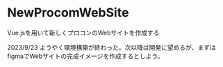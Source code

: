 # NewProcomWebSite
Vue.jsを用いて新しくプロコンのWebサイトを作成する

2023/9/23
ようやく環境構築が終わった。次以降は開発に望めるが、まずはfigmaでWebサイトの完成イメージを作成するとしよう。

